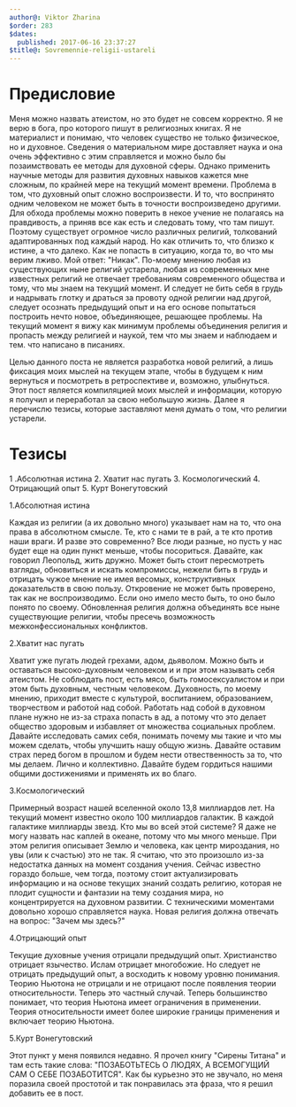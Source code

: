 ```yaml
---
author@: Viktor Zharina
$order: 283
$dates:
  published: 2017-06-16 23:37:27
$title@: Sovremennie-religii-ustareli
---
```

# Предисловие
Меня можно назвать атеистом, но это будет не совсем корректно. Я не верю в бога, про которого пишут в религиозных книгах. Я не материалист и понимаю, что человек существо не только физическое, но и духовное. Сведения о материальном мире доставляет наука и она очень эффективно с этим справляется и можно было бы позаимствовать ее методы для духовной сферы. Однако применить научные методы для развития духовных навыков кажется мне сложным, по крайней мере на текущий момент времени. Проблема в том, что духовный опыт сложно воспроизвести. И то, что воспринято одним человеком не может быть в точности воспроизведено другими. Для обхода проблемы можно поверить в некое учение не полагаясь на правдивость, а приняв все как есть и следовать тому, что там пишут. Поэтому существует огромное число различных религий, толкований адаптированных под каждый народ. Но как отличить то, что близко к истине, а что далеко. Как не попасть в ситуацию, когда то, во что мы верим лживо. Мой ответ: "Никак". По-моему мнению любая из существующих ныне религий устарела, любая из современных мне известных религий не отвечает требованиям современного общества и тому, что мы знаем на текущий момент. И следует не бить себя в грудь и надрывать глотку и драться за провоту одной религии над другой, следует осознать предыдущий опыт и на его основе попытаться построить нечто новое, объединяющее, решающее проблемы. На текущий момент я вижу как минимум проблемы объединения религия и пропасть между религией и наукой, тем что мы знаем и наблюдаем и тем. что написано в писаниях.

Целью данного поста не является разработка новой религий, а лишь фиксация моих мыслей на текущем этапе, чтобы в будущем к ним вернуться и посмотреть в ретроспективе и, возможно, улыбнуться. Этот пост является компиляцией моих мыслей и информации, которую я получил и переработал за свою небольшую жизнь. Далее я перечислю тезисы, которые заставляют меня думать о том, что религии устарели.

# Тезисы
1 .Абсолютная истина
2. Хватит нас пугать
3. Космологический
4. Отрицающий опыт
5. Курт Вонегутовский


1.Абсолютная истина

Каждая из религии (а их довольно много) указывает нам на то, что она права в абсолютном смысле. Те, кто с нами те в рай, а те кто против наши враги. И разве это современно? Все люди разные, но пусть у нас будет еще на один пункт меньше, чтобы посориться. Давайте, как говорил Леопольд, жить дружно.
Может быть стоит пересмотреть взгляды, обновиться и искать компромиссы, нежели бить в грудь и отрицать чужое мнение не имея весомых, конструктивных доказательств в свою пользу. Откровение не может быть проверено, так как не воспроизводимо. Если оно имело место быть, то оно было понято по своему. Обновленная религия должна объединять все ныне существующие религии, чтобы пресечь возможность межконфессиональных конфликтов.


2.Хватит нас пугать

Хватит уже пугать людей грехами, адом, дьяволом. Можно быть и оставаться высоко-духовным человеком и и при этом называть себя атеистом. Не соблюдать пост, есть мясо, быть гомосексуалистом и при этом быть духовным, честным человеком. Духовность, по моему мнению, приходит вместе с культурой, воспитанием, образованием, творчеством и работой над собой. Работать над собой в духовном плане нужно не из-за страха попасть в ад, а потому что это делает общество здоровым и избавляет от множества социальных проблем. Давайте исследовать самих себя, понимать почему мы такие и что мы можем сделать, чтобы улучшить нашу общую жизнь. Давайте оставим страх перед богом в прошлом и будем нести отвественность за то, что мы делаем. Лично и коллективно. Давайте будем гордиться нашими общими достижениями и применять их во благо.


3.Космологический

Примерный возраст нашей вселенной около 13,8 миллиардов лет. На текущий момент известно около 100 миллиардов галактик. В каждой галактике миллиарды звезд. Кто мы во всей этой системе? Я даже не могу назвать нас каплей в океане, потому что мы много меньше. При этом религия описывает Землю и человека, как центр мироздания, но увы (или к счастью) это не так. Я считаю, что это произошло из-за недостатка данных на момент создания учения. Сейчас известно гораздо больше, чем тогда, поэтому стоит актуализировать информацию и на основе текущих знаний создать религию, которая не плодит сущности и фантазии на тему создания мира, но концентрируется на духовном развитии. С техническими моментами довольно хорошо справляется наука. Новая религия должна отвечать на вопрос: "Зачем мы здесь?" 


4.Отрицающий опыт

Текущие духовные учения отрицали предыдущий опыт. Христианство отрицает язычество. Ислам отрицает многобожие. Но следует не отрицать предыдущий опыт, а восходить к новому уровню понимания. Теорию Ньютона не отрицали и не отрицают после появления теории относительности. Теперь это частный случай. Теперь большинство понимает, что теория Ньютона имеет ограничения в применении. Теория относительности имеет более широкие границы применения и включает теорию Ньютона.

5.Курт Вонегутовский

Этот пункт у меня появился недавно. Я прочел книгу "Сирены Титана" и там есть такие слова: "ПОЗАБОТЬТЕСЬ О ЛЮДЯХ, А ВСЕМОГУЩИЙ САМ О СЕБЕ ПОЗАБОТИТСЯ". Как бы курьезно это не звучало, но меня поразила своей простотой и так понравилась эта фраза, что я решил добавить ее в пост.
